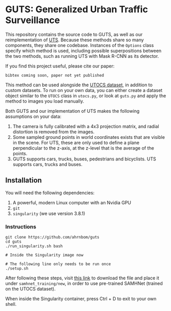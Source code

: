 # GUTS: Generalized Urban Traffic Surveillance

This repository contains the source code to GUTS, as well as our reimplementation of [UTS](https://ieeexplore.ieee.org/document/9575140). Because these methods share so many components, they share one codebase. Instances of the `Options` class specify which method is used, including possible superpositions between the two methods, such as running UTS with Mask R-CNN as its detector.

If you find this project useful, please cite our paper: 
```
bibtex coming soon, paper not yet published
```

This method can be used alongside the [UTOCS dataset](https://github.com/ahrnbom/utocs), in addition to custom datasets. To run on your own data, you can either create a dataset object similar to the `UTOCS` class in `utocs.py`, or look at `guts.py` and apply the method to images you load manually. 

Both GUTS and our implementation of UTS makes the following assumptions on your data:
1. The camera is fully calibrated with a 4x3 projection matrix, and radial distortion is removed from the images.
2. Some sampled ground points in world coordinates exists that are visible in the scene. For UTS, these are only used to define a plane perpendicular to the z-axis, at the z-level that is the average of the points.
3. GUTS supports cars, trucks, buses, pedestrians and bicyclists. UTS supports cars, trucks and buses.

## Installation
You will need the following dependencies:
1. A powerful, modern Linux computer with an Nvidia GPU
2. `git`
3. `singularity` (we use version 3.8.1)

### Instructions
```
git clone https://github.com/ahrnbom/guts
cd guts
./run_singularity.sh bash

# Inside the Singularity image now

# The following line only needs to be run once
./setup.sh
```
After following these steps, visit [this link](https://lunduniversityo365-my.sharepoint.com/:u:/g/personal/ma7467ah_lu_se/EdD5AExNahhChwPhPqrBRQgBj-X4FwopdwEwMTOLg1yEpA?e=ajPSYh) to download the file and place it under `samhnet_training/new`, in order to use pre-trained SAMHNet (trained on the UTOCS dataset).

When inside the Singularity container, press Ctrl + D to exit to your own shell.
